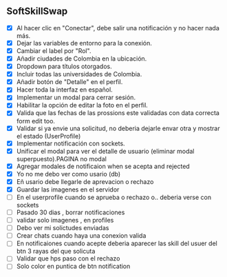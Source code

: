 ## SoftSkillSwap

- [x] Al hacer clic en "Conectar", debe salir una notificación y no hacer nada más.
- [x] Dejar las variables de entorno para la conexión.
- [x] Cambiar el label por "Rol".
- [x] Añadir ciudades de Colombia en la ubicación.
- [x] Dropdown para títulos otorgados.
- [x] Incluir todas las universidades de Colombia.
- [x] Añadir botón de "Detalle" en el perfil.
- [x] Hacer toda la interfaz en español.
- [x] Implementar un modal para cerrar sesión.
- [x] Habilitar la opción de editar la foto en el perfil.
- [x] Valida que las fechas de las prossions este validadas con data correcta form edit too.
- [x] Validar si ya envie una solicitud, no deberia dejarle envar otra y mostrar el estado (UserProfile)
- [x] Implementar notificación con sockets.
- [x] Unificar el modal para ver el detalle de usuario (eliminar modal superpuesto).PAGINA no modal
- [x] Agregar modales de notificaion when se acepta and rejected
- [x] Yo no me debo ver como usario (db)
- [x] Eñ usario debe llegarle de aprevacion o rechazo 
- [x] Guardar las imagenes en el servidor
- [ ] En el userprofile cuando se aprueba o rechazo o.. deberia verse con sockets
- [ ] Pasado 30 dias , borrar notificaciones 
- [ ] validar solo imagenes , en profiles
- [ ] Debo ver mi solictudes enviadas
- [ ] Crear chats cuando haya una conexion valida
- [ ] En notificaiones cuando acepte deberia aparecer las skill del usuer del btn 3 rayas del que solicuta
- [ ] Validar que hps paso con el rechazo 
- [ ] Solo color en puntica de btn notification
